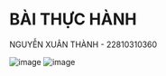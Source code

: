 # BÀI THỰC HÀNH
 NGUYỄN XUÂN THÀNH - 22810310360

 ![image](https://github.com/user-attachments/assets/d6607bd3-07cb-4548-89aa-25a5a4530860)
![image](https://github.com/user-attachments/assets/25bcdc65-7320-4811-9083-3800d247a130)
